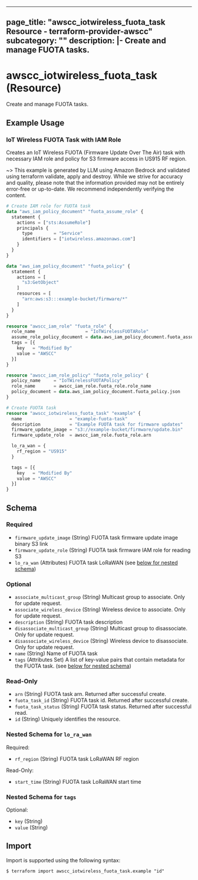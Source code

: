 
---
page_title: "awscc_iotwireless_fuota_task Resource - terraform-provider-awscc"
subcategory: ""
description: |-
  Create and manage FUOTA tasks.
---

# awscc_iotwireless_fuota_task (Resource)

Create and manage FUOTA tasks.

## Example Usage

### IoT Wireless FUOTA Task with IAM Role

Creates an IoT Wireless FUOTA (Firmware Update Over The Air) task with necessary IAM role and policy for S3 firmware access in US915 RF region.

~> This example is generated by LLM using Amazon Bedrock and validated using terraform validate, apply and destroy. While we strive for accuracy and quality, please note that the information provided may not be entirely error-free or up-to-date. We recommend independently verifying the content.

```terraform
# Create IAM role for FUOTA task
data "aws_iam_policy_document" "fuota_assume_role" {
  statement {
    actions = ["sts:AssumeRole"]
    principals {
      type        = "Service"
      identifiers = ["iotwireless.amazonaws.com"]
    }
  }
}

data "aws_iam_policy_document" "fuota_policy" {
  statement {
    actions = [
      "s3:GetObject"
    ]
    resources = [
      "arn:aws:s3:::example-bucket/firmware/*"
    ]
  }
}

resource "awscc_iam_role" "fuota_role" {
  role_name                   = "IoTWirelessFUOTARole"
  assume_role_policy_document = data.aws_iam_policy_document.fuota_assume_role.json
  tags = [{
    key   = "Modified By"
    value = "AWSCC"
  }]
}

resource "awscc_iam_role_policy" "fuota_role_policy" {
  policy_name     = "IoTWirelessFUOTAPolicy"
  role_name       = awscc_iam_role.fuota_role.role_name
  policy_document = data.aws_iam_policy_document.fuota_policy.json
}

# Create FUOTA task
resource "awscc_iotwireless_fuota_task" "example" {
  name                  = "example-fuota-task"
  description           = "Example FUOTA task for firmware updates"
  firmware_update_image = "s3://example-bucket/firmware/update.bin"
  firmware_update_role  = awscc_iam_role.fuota_role.arn

  lo_ra_wan = {
    rf_region = "US915"
  }

  tags = [{
    key   = "Modified By"
    value = "AWSCC"
  }]
}
```

<!-- schema generated by tfplugindocs -->
## Schema

### Required

- `firmware_update_image` (String) FUOTA task firmware update image binary S3 link
- `firmware_update_role` (String) FUOTA task firmware IAM role for reading S3
- `lo_ra_wan` (Attributes) FUOTA task LoRaWAN (see [below for nested schema](#nestedatt--lo_ra_wan))

### Optional

- `associate_multicast_group` (String) Multicast group to associate. Only for update request.
- `associate_wireless_device` (String) Wireless device to associate. Only for update request.
- `description` (String) FUOTA task description
- `disassociate_multicast_group` (String) Multicast group to disassociate. Only for update request.
- `disassociate_wireless_device` (String) Wireless device to disassociate. Only for update request.
- `name` (String) Name of FUOTA task
- `tags` (Attributes Set) A list of key-value pairs that contain metadata for the FUOTA task. (see [below for nested schema](#nestedatt--tags))

### Read-Only

- `arn` (String) FUOTA task arn. Returned after successful create.
- `fuota_task_id` (String) FUOTA task id. Returned after successful create.
- `fuota_task_status` (String) FUOTA task status. Returned after successful read.
- `id` (String) Uniquely identifies the resource.

<a id="nestedatt--lo_ra_wan"></a>
### Nested Schema for `lo_ra_wan`

Required:

- `rf_region` (String) FUOTA task LoRaWAN RF region

Read-Only:

- `start_time` (String) FUOTA task LoRaWAN start time


<a id="nestedatt--tags"></a>
### Nested Schema for `tags`

Optional:

- `key` (String)
- `value` (String)

## Import

Import is supported using the following syntax:

```shell
$ terraform import awscc_iotwireless_fuota_task.example "id"
```
